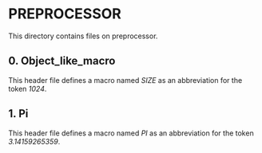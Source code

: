 # PREPROCESSOR
This directory contains files on preprocessor.

## 0. Object_like_macro
This header file defines a macro named *SIZE* as an abbreviation for the token
*1024*.

## 1. Pi
This header file defines a macro named *PI* as an abbreviation for the token
*3.14159265359*.

